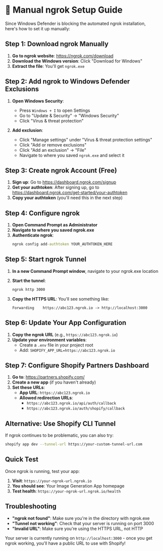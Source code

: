 # 🔗 Manual ngrok Setup Guide

Since Windows Defender is blocking the automated ngrok installation, here's how to set it up manually:

## Step 1: Download ngrok Manually

1. **Go to ngrok website**: https://ngrok.com/download
2. **Download the Windows version**: Click "Download for Windows"
3. **Extract the file**: You'll get `ngrok.exe`

## Step 2: Add ngrok to Windows Defender Exclusions

1. **Open Windows Security**:
   - Press `Windows + I` to open Settings
   - Go to "Update & Security" → "Windows Security"
   - Click "Virus & threat protection"

2. **Add exclusion**:
   - Click "Manage settings" under "Virus & threat protection settings"
   - Click "Add or remove exclusions"
   - Click "Add an exclusion" → "File"
   - Navigate to where you saved `ngrok.exe` and select it

## Step 3: Create ngrok Account (Free)

1. **Sign up**: Go to https://dashboard.ngrok.com/signup
2. **Get your authtoken**: After signing up, go to https://dashboard.ngrok.com/get-started/your-authtoken
3. **Copy your authtoken** (you'll need this in the next step)

## Step 4: Configure ngrok

1. **Open Command Prompt as Administrator**
2. **Navigate to where you saved ngrok.exe**
3. **Authenticate ngrok**:
   ```cmd
   ngrok config add-authtoken YOUR_AUTHTOKEN_HERE
   ```

## Step 5: Start ngrok Tunnel

1. **In a new Command Prompt window**, navigate to your ngrok.exe location
2. **Start the tunnel**:
   ```cmd
   ngrok http 3000
   ```

3. **Copy the HTTPS URL**: You'll see something like:
   ```
   Forwarding    https://abc123.ngrok.io -> http://localhost:3000
   ```

## Step 6: Update Your App Configuration

1. **Copy the ngrok URL** (e.g., `https://abc123.ngrok.io`)
2. **Update your environment variables**:
   - Create a `.env` file in your project root
   - Add: `SHOPIFY_APP_URL=https://abc123.ngrok.io`

## Step 7: Configure Shopify Partners Dashboard

1. **Go to**: https://partners.shopify.com/
2. **Create a new app** (if you haven't already)
3. **Set these URLs**:
   - **App URL**: `https://abc123.ngrok.io`
   - **Allowed redirection URLs**:
     - `https://abc123.ngrok.io/api/auth/callback`
     - `https://abc123.ngrok.io/auth/shopify/callback`

## Alternative: Use Shopify CLI Tunnel

If ngrok continues to be problematic, you can also try:

```bash
shopify app dev --tunnel-url https://your-custom-tunnel-url.com
```

## Quick Test

Once ngrok is running, test your app:
1. **Visit**: `https://your-ngrok-url.ngrok.io`
2. **You should see**: Your Image Generation App homepage
3. **Test health**: `https://your-ngrok-url.ngrok.io/health`

## Troubleshooting

- **"ngrok not found"**: Make sure you're in the directory with ngrok.exe
- **"Tunnel not working"**: Check that your server is running on port 3000
- **"Invalid URL"**: Make sure you're using the HTTPS URL, not HTTP

Your server is currently running on `http://localhost:3000` - once you get ngrok working, you'll have a public URL to use with Shopify!

